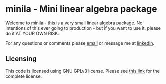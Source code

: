 # minila - Mini linear algebra package

Welcome to minila - this is a very small linear algebra package.
No intentions of this ever going to production - but if you want to use it, please do it
AT YOUR OWN RISK.

For any questions or comments please [email](mailto:vitor@bezzan.com) or message me at
[linkedin](www.linkedin.com/in/vbezzan).

## Licensing

This code is licensed using GNU GPLv3 license. Please see [this link](https://www.gnu.org/licenses/gpl-3.0.en.html)
for the complete license.